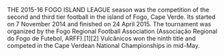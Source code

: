 THE 2015-16 FOGO ISLAND LEAGUE season was the competition of the second and third tier football in the island of Fogo, Cape Verde. Its started on 7 November 2014 and finished on 24 April 2015. The tournament was organized by the Fogo Regional Football Association (Associação Regional do Fogo de Futebol, ARFF).[1][2] Vulcânicos won the ninth title and competed in the Cape Verdean National Championships in mid-May.
